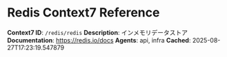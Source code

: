 # Redis Context7 Reference

**Context7 ID**: `/redis/redis`
**Description**: インメモリデータストア
**Documentation**: https://redis.io/docs
**Agents**: api, infra
**Cached**: 2025-08-27T17:23:19.547879
